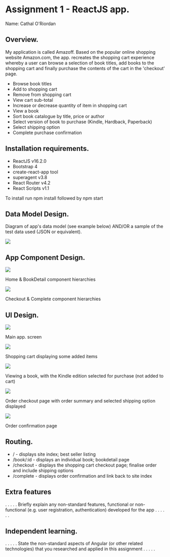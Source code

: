 # Assignment 1 - ReactJS app.

Name: Cathal O'Riordan

## Overview.

My application is called Amazoff. Based on the popular online shopping website Amazon.com, the app. recreates the 
shopping cart experience whereby a user can browse a selection of book titles, add books to the shopping cart and 
finally purchase the contents of the cart in the 'checkout' page.

+ Browse book titles
+ Add to shopping cart
+ Remove from shopping cart
+ View cart sub-total
+ Increase or decrease quantity of item in shopping cart
+ View a book
+ Sort book catalogue by title, price or author
+ Select version of book to purchase (Kindle, Hardback, Paperback)
+ Select shipping option
+ Complete purchase confirmation

## Installation requirements.
+ ReactJS v16.2.0
+ Bootstrap 4
+ create-react-app tool
+ superagent v3.8
+ React Router v4.2
+ React Scripts v1.1 

To install run npm install followed by npm start

## Data Model Design.

Diagram of app's data model (see example below) AND/OR a sample of the test data used (JSON or equivalent).

![][image1]

## App Component Design.

![][image2]

Home & BookDetail component hierarchies

![][image3]

Checkout & Complete component hierarchies

## UI Design.

![][image4]

Main app. screen

![][image5]

Shopping cart displaying some added items

![][image6]

Viewing a book, with the Kindle edition selected for purchase (not added to cart)

![][image7]

Order checkout page with order summary and selected shipping option displayed

![][image8]

Order confirmation page

## Routing.

+ / - displays site index; best seller listing
+ /book/:id - displays an individual book; bookdetail page
+ /checkout - displays the shopping cart checkout page; finalise order and include shipping options
+ /complete - displays order confirmation and link back to site index

## Extra features

. . . . . Briefly explain any non-standard features, functional or non-functional (e.g. user registration, authentication) developed for the app . . . . . .  

## Independent learning.

. . . . . State the non-standard aspects of Angular (or other related technologies) that you researched and applied in this assignment . . . . .  

[image1]: ./model.png
[image2]: ./design1.png
[image3]: ./design2.png
[image4]: ./screen.png
[image5]: ./screen2.png
[image6]: ./screen3.png
[image7]: ./screen4.png
[image8]: ./screen5.png